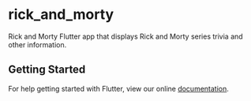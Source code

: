 # rick_and_morty

Rick and Morty Flutter app that displays Rick and Morty series trivia and other information.

## Getting Started

For help getting started with Flutter, view our online
[documentation](https://flutter.io/).

